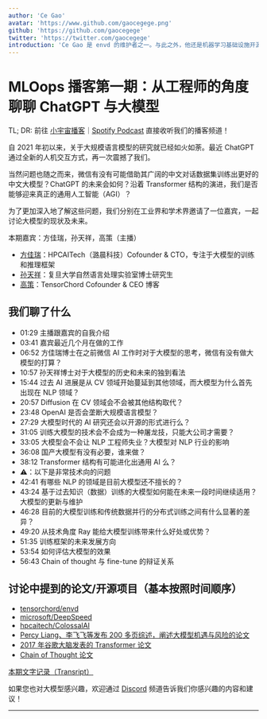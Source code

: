 ```yaml
---
author: 'Ce Gao'
avatar: 'https://www.github.com/gaocegege.png'
github: 'https://github.com/gaocegege'
twitter: 'https://twitter.com/gaocegege'
introduction: 'Ce Gao 是 envd 的维护者之一。与此之外，他还是机器学习基础设施开源项目 Kubeflow 的 Co-chair。他主要关注机器学习的模型训练、自动机器学习等领域。'
---
```


# MLOops 播客第一期：从工程师的角度聊聊 ChatGPT 与大模型

TL; DR: 前往 [小宇宙播客](https://www.xiaoyuzhoufm.com/episode/63c7db546bcfd9410258029f)｜[Spotify Podcast](https://open.spotify.com/show/5NXSq9Kl344IZ51KGUDLgP) 直接收听我们的播客频道！

自 2021 年初以来，关于大规模语言模型的研究就已经如火如荼。最近 ChatGPT 通过全新的人机交互方式，再一次震撼了我们。

当然问题也随之而来，微信有没有可能借助其广阔的中文对话数据集训练出更好的中文大模型？ChatGPT 的未来会如何？沿着 Transformer 结构的演进，我们是否能够迎来真正的通用人工智能（AGI）？

为了更加深入地了解这些问题，我们分别在工业界和学术界邀请了一位嘉宾，一起讨论大模型的现状及未来。

本期嘉宾：方佳瑞，孙天祥，高策（主播）

- [方佳瑞](https://github.com/feifeibear)：HPCAITech（潞晨科技）Cofounder & CTO，专注于大模型的训练和推理框架
- [孙天祥](https://txsun1997.github.io/)：复旦大学自然语言处理实验室博士研究生
- [高策](https://gaocegege.com/)：TensorChord Cofounder & CEO 博客

## 我们聊了什么

- 01:29 主播跟嘉宾的自我介绍
- 03:41 嘉宾最近几个月在做的工作
- 06:52 方佳瑞博士在之前微信 AI 工作时对于大模型的思考，微信有没有做大模型的打算？
- 10:57 孙天祥博士对于大模型的历史和未来的独到看法
- 15:44 过去 AI 进展是从 CV 领域开始蔓延到其他领域，而大模型为什么首先出现在 NLP 领域？
- 20:57 Diffusion 在 CV 领域会不会被其他结构取代？
- 23:48 OpenAI 是否会垄断大规模语言模型？
- 27:29 大模型时代的 AI 研究还会以开源的形式进行么？
- 31:05 训练大模型的技术会不会成为一种屠龙技，只能大公司才需要？
- 33:05 大模型会不会让 NLP 工程师失业？大模型对 NLP 行业的影响
- 36:08 国产大模型有没有必要，谁来做？
- 38:12 Transformer 结构有可能进化出通用 AI 么？
- ⚠️：以下是非常技术向的问题
- 42:41 有哪些 NLP 的领域是目前大模型还不擅长的？
- 43:24 基于过去知识（数据）训练的大模型如何能在未来一段时间继续适用？大模型的更新与维护
- 46:28 目前的大模型训练和传统数据并行的分布式训练之间有什么显著的差异？
- 49:20 从技术角度 Ray 能给大模型训练带来什么好处或优势？
- 51:35 训练框架的未来发展方向
- 53:54 如何评估大模型的效果
- 56:43 Chain of thought 与 fine-tune 的辩证关系

## 讨论中提到的论文/开源项目（基本按照时间顺序）

- [tensorchord/envd](https://github.com/tensorchord/envd)
- [microsoft/DeepSpeed](https://github.com/microsoft/DeepSpeed)
- [hpcaitech/ColossalAI](https://github.com/hpcaitech/ColossalAI)
- [Percy Liang、李飞飞等发布 200 多页综述，阐述大模型机遇与风险的论文](https://arxiv.org/abs/2108.07258)
- [2017 年谷歌大脑发表的 Transformer 论文](https://arxiv.org/abs/1706.03762)
- [Chain of Thought 论文](https://arxiv.org/abs/2201.11903)

[本期文字记录（Transript）](https://tensorchord.feishu.cn/docx/PK0zd58qaoI9DZxEjOGchxAynie)

如果您也对大模型感兴趣，欢迎通过 [Discord](https://discord.gg/DUUMAXqxv5) 频道告诉我们你感兴趣的内容和建议！

---

<Author />